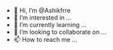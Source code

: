 - 👋 Hi, I’m @Ashikfrre
- 👀 I’m interested in ...
- 🌱 I’m currently learning ...
- 💞️ I’m looking to collaborate on ...
- 📫 How to reach me ...

<!---
Ashikfrre/Ashikfrre is a ✨ special ✨ repository because its `README.md` (this file) appears on your GitHub profile.
You can click the Preview link to take a look at your changes.
--->

